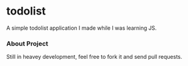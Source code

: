 # todolist
A simple todolist application  I made while I was learning JS.

### About Project
Still in heavey development, feel free to fork it and send pull requests.
